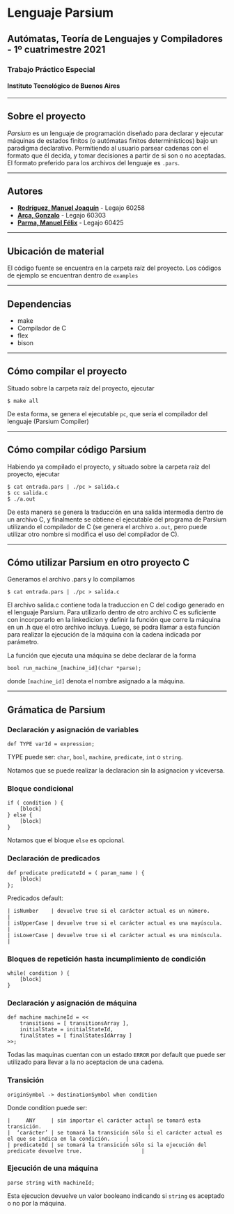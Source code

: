 # Lenguaje Parsium
## Autómatas, Teoría de Lenguajes y Compiladores - 1º cuatrimestre 2021
### Trabajo Práctico Especial
#### Instituto Tecnológico de Buenos Aires
---------------------
## Sobre el proyecto
*Parsium* es un lenguaje de programación diseñado para declarar y ejecutar máquinas de estados finitos (o autómatas finitos determinísticos) bajo un paradigma declarativo. Permitiendo al usuario parsear cadenas con el formato que él decida, y tomar decisiones a partir de si son o no aceptadas. El formato preferido para los archivos del lenguaje es `.pars`. 

------------------------------------------------------------
## Autores

* [**Rodríguez, Manuel Joaquín**](https://github.com/RodriguezManuel) - Legajo 60258
* [**Arca, Gonzalo**](https://github.com/gonzaloarca) - Legajo 60303
* [**Parma, Manuel Félix**](https://github.com/mparmaITBA) - Legajo 60425

------------------------------------------------------------

## Ubicación de material

El código fuente se encuentra en la carpeta raíz del proyecto. Los códigos de ejemplo se encuentran dentro de `examples`

------------------------------------------------------------

## Dependencias

* make
* Compilador de C
* flex
* bison

------------------------------------------------------------

## Cómo compilar el proyecto

Situado sobre la carpeta raíz del proyecto, ejecutar

    $ make all

De esta forma, se genera el ejecutable `pc`, que sería el compilador del lenguaje (Parsium Compiler)

------------------------------------------------------------

## Cómo compilar código Parsium

Habiendo ya compilado el proyecto, y situado sobre la carpeta raíz del proyecto, ejecutar

    $ cat entrada.pars | ./pc > salida.c
    $ cc salida.c
    $ ./a.out

De esta manera se genera la traducción en una salida intermedia dentro de un archivo C, y finalmente se obtiene el ejecutable del programa de Parsium utilizando el compilador de C (se genera el archivo `a.out`, pero puede utilizar otro nombre si modifica el uso del compilador de C).

------------------------------------------------------------

## Cómo utilizar Parsium en otro proyecto C
Generamos el archivo .pars y lo compilamos
	
	$ cat entrada.pars | ./pc > salida.c

El archivo salida.c contiene toda la traduccion en C del codigo generado en el lenguaje Parsium. Para utilizarlo dentro de otro archivo C es suficiente con incorporarlo en la linkedicion y definir la función que corre la máquina en un .h que el otro archivo incluya. Luego, se podra llamar a esta función para realizar la ejecución de la máquina con la cadena indicada por parámetro.

La función que ejecuta una máquina se debe declarar de la forma 

	bool run_machine_[machine_id](char *parse);

 donde `[machine_id]` denota el nombre asignado a la máquina.

------------------------------------------------------------

## Grámatica de Parsium
### Declaración y asignación de variables
	def TYPE varId = expression;

TYPE puede ser: `char`, `bool`, `machine`, `predicate`, `int` o `string`. 

Notamos que se puede realizar la declaracion sin la asignacion y viceversa.

### Bloque condicional
	if ( condition ) {
		[block]
	} else {
		[block]
	}

Notamos que el bloque `else` es opcional.

### Declaración de predicados
	def predicate predicateId = ( param_name ) {
		[block]
	};

Predicados default: 

	| isNumber	  | devuelve true si el carácter actual es un número.	  	|
	| isUpperCase | devuelve true si el carácter actual es una mayúscula. 	|
	| isLowerCase | devuelve true si el carácter actual es una minúscula. 	|

### Bloques de repetición hasta incumplimiento de condición
	while( condition ) {
		[block]
	}

### Declaración y asignación de máquina
	def machine machineId = <<
		transitions = [ transitionsArray ],
		initialState = initialStateId,
		finalStates = [ finalStatesIdArray ]
	>>;

Todas las maquinas cuentan con un estado `ERROR` por default que puede ser utilizado para llevar a la no aceptacion de una cadena.
### Transición
	originSymbol -> destinationSymbol when condition


Donde condition puede ser: 

	|     ANY     | sin importar el carácter actual se tomará esta transición.									|
	|  ‘carácter’ | se tomará la transición sólo si el carácter actual es el que se indica en la condición.		|
	| predicateId | se tomará la transición sólo si la ejecución del predicate devuelve true.					|

### Ejecución de una máquina
	parse string with machineId;
Esta ejecucion devuelve un valor booleano indicando si `string` es aceptado o no por la máquina.

